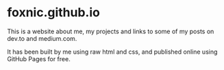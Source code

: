 # foxnic.github.io

This is a website about me, my projects and links to some of my posts on dev.to and medium.com.

It has been built by me using raw html and css, and published online using GitHub Pages for free.
